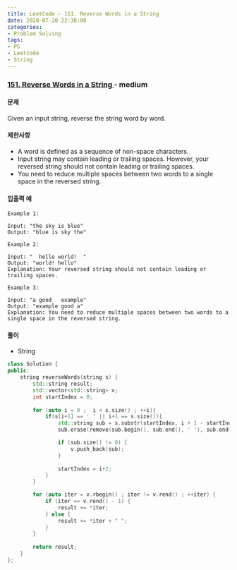 ```yaml
---
title: LeetCode - 151. Reverse Words in a String
date: 2020-07-20 22:38:00
categories:
- Problem Solving
tags:
- PS
- Leetcode
- String
---
```


### [ 151. Reverse Words in a String ](https://leetcode.com/problems/reverse-words-in-a-string/) - medium

#### 문제

Given an input string, reverse the string word by word.

#### 제한사항

- A word is defined as a sequence of non-space characters.
- Input string may contain leading or trailing spaces. However, your reversed string should not contain leading or trailing spaces.
- You need to reduce multiple spaces between two words to a single space in the reversed string.


#### 입출력 예

```
Example 1:

Input: "the sky is blue"
Output: "blue is sky the"
```

```
Example 2:

Input: "  hello world!  "
Output: "world! hello"
Explanation: Your reversed string should not contain leading or trailing spaces.
```

```
Example 3:

Input: "a good   example"
Output: "example good a"
Explanation: You need to reduce multiple spaces between two words to a single space in the reversed string.
```

#### 풀이
- String

```cpp
class Solution {
public:
    string reverseWords(string s) {
        std::string result;
        std::vector<std::string> v;
        int startIndex = 0;
        
        for (auto i = 0 ;  i < s.size() ; ++i){
            if(s[i+1] == ' ' || i+1 == s.size()){
                std::string sub = s.substr(startIndex, i + 1 - startIndex);
                sub.erase(remove(sub.begin(), sub.end(), ' '), sub.end());

                if (sub.size() != 0) {
                    v.push_back(sub);
                }
                                
                startIndex = i+2;
            }
        }

        for (auto iter = v.rbegin() ; iter != v.rend() ; ++iter) {
            if (iter == v.rend() - 1) {
                result += *iter;            
            } else {
                result += *iter + " ";
            }
        }
        
        return result;
    }
};
```
